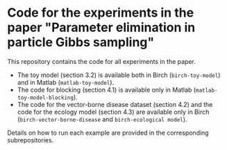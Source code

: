 # Code for the experiments in the paper "Parameter elimination in particle Gibbs sampling"
This repository contains the code for all experiments in the paper.
 - The toy model (section 3.2) is available both in Birch (`birch-toy-model`) and in Matlab (`matlab-toy-model`).
 - The code for blocking (section 4.1) is available only in Matlab (`matlab-toy-model-blocking`).
 - The code for the vector-borne disease dataset (section 4.2) and the code for the ecology model (section 4.3) are available only in Birch (`birch-vector-borne-disease` and `birch-ecological model`).

Details on how to run each example are provided in the corresponding subrepositories.
